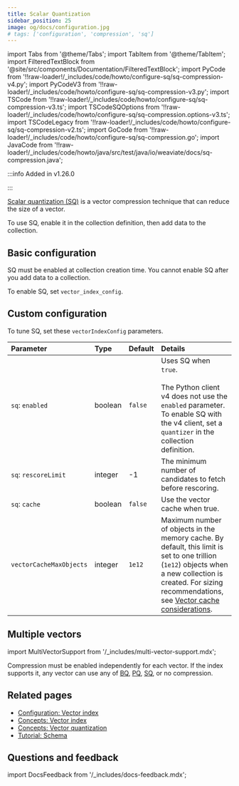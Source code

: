 ```yaml
---
title: Scalar Quantization
sidebar_position: 25
image: og/docs/configuration.jpg
# tags: ['configuration', 'compression', 'sq']
---
```


import Tabs from '@theme/Tabs';
import TabItem from '@theme/TabItem';
import FilteredTextBlock from '@site/src/components/Documentation/FilteredTextBlock';
import PyCode from '!!raw-loader!/_includes/code/howto/configure-sq/sq-compression-v4.py';
import PyCodeV3 from '!!raw-loader!/_includes/code/howto/configure-sq/sq-compression-v3.py';
import TSCode from '!!raw-loader!/_includes/code/howto/configure-sq/sq-compression-v3.ts';
import TSCodeSQOptions from '!!raw-loader!/_includes/code/howto/configure-sq/sq-compression.options-v3.ts';
import TSCodeLegacy from '!!raw-loader!/_includes/code/howto/configure-sq/sq-compression-v2.ts';
import GoCode from '!!raw-loader!/_includes/code/howto/configure-sq/sq-compression.go';
import JavaCode from '!!raw-loader!/_includes/code/howto/java/src/test/java/io/weaviate/docs/sq-compression.java';

:::info Added in v1.26.0

:::

[Scalar quantization (SQ)](/developers/weaviate/concepts/vector-quantization#scalar-quantization) is a vector compression technique that can reduce the size of a vector.

To use SQ, enable it in the collection definition, then add data to the collection.

## Basic configuration

SQ must be enabled at collection creation time. You cannot enable SQ after you add data to a collection.

To enable SQ, set `vector_index_config`.

<Tabs groupId="languages">
  <TabItem value="py" label="Python Client v4">
      <FilteredTextBlock
        text={PyCode}
        startMarker="# START EnableSQ"
        endMarker="# END EnableSQ"
        language="py"
      />
  </TabItem>
  <TabItem value="py3" label="Python Client v3">
      <FilteredTextBlock
        text={PyCodeV3}
        startMarker="# START EnableSQ"
        endMarker="# END EnableSQ"
        language="py"
      />
  </TabItem>
</Tabs>


## Custom configuration

To tune SQ, set these `vectorIndexConfig` parameters.

| Parameter | Type | Default | Details |
| :-- | :-- | :-- | :-- |
| `sq`: `enabled` | boolean | `false` | Uses SQ when `true`.  <br/><br/> The Python client v4 does not use the `enabled` parameter. To enable SQ with the v4 client, set a `quantizer` in the collection definition. |
| `sq`: `rescoreLimit` | integer | -1 | The minimum number of candidates to fetch before rescoring. |
| `sq`: `cache` | boolean | `false` | Use the vector cache when true. |
| `vectorCacheMaxObjects` | integer | `1e12` | Maximum number of objects in the memory cache. By default, this limit is set to one trillion (`1e12`) objects when a new collection is created. For sizing recommendations, see [Vector cache considerations](/developers/weaviate/concepts/vector-index.md#vector-cache-considerations). |


<Tabs groupId="languages">
  <TabItem value="py" label="Python Client v4">
      <FilteredTextBlock
        text={PyCode}
        startMarker="# START SQWithOptions"
        endMarker="# END SQWithOptions"
        language="py"
      />
  </TabItem>

  <TabItem value="py3" label="Python Client v3">
      <FilteredTextBlock
        text={PyCodeV3}
        startMarker="# START SQWithOptions"
        endMarker="# END SQWithOptions"
        language="py"
      />
  </TabItem>
</Tabs>

## Multiple vectors

import MultiVectorSupport from '/_includes/multi-vector-support.mdx';

<MultiVectorSupport />

Compression must be enabled independently for each vector. If the index supports it, any vector can use any of [BQ](/weaviate/configuration/compression/bq-compression.md), [PQ](/weaviate/configuration/compression/pq-compression.md), [SQ](/weaviate/configuration/compression/sq-compression.md), or no compression.

## Related pages
- [Configuration: Vector index](/developers/weaviate/config-refs/schema/vector-index.md)
- [Concepts: Vector index](/developers/weaviate/concepts/vector-index.md)
- [Concepts: Vector quantization](/developers/weaviate/concepts/vector-quantization.md)
- [Tutorial: Schema](/developers/weaviate/starter-guides/schema)

## Questions and feedback

import DocsFeedback from '/_includes/docs-feedback.mdx';

<DocsFeedback/>
